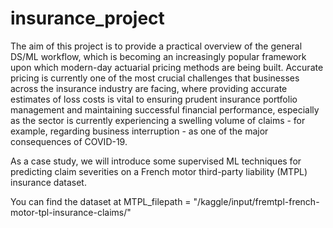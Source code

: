 # insurance_project

The aim of this project is to provide a practical overview of the general DS/ML workflow, which is becoming an increasingly popular framework upon which modern-day actuarial pricing methods are being built. Accurate pricing is currently one of the most crucial challenges that businesses across the insurance industry are facing, where providing accurate estimates of loss costs is vital to ensuring prudent insurance portfolio management and maintaining successful financial performance, especially as the sector is currently experiencing a swelling volume of claims - for example, regarding business interruption - as one of the major consequences of COVID-19.

As a case study, we will introduce some supervised ML techniques for predicting claim severities on a French motor third-party liability (MTPL) insurance dataset.

You can find the dataset at MTPL_filepath = "/kaggle/input/fremtpl-french-motor-tpl-insurance-claims/"
